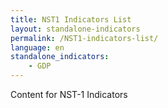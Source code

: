 ```yaml
---
title: NST1 Indicators List
layout: standalone-indicators
permalink: /NST1-indicators-list/
language: en
standalone_indicators:
    - GDP
---
```

Content for NST-1 Indicators
